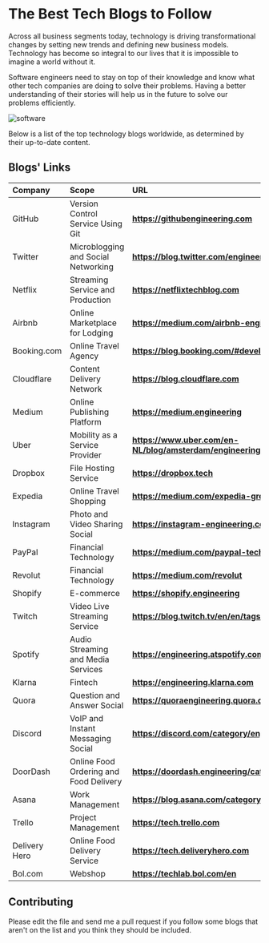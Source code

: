 
# The Best Tech Blogs to Follow

Across all business segments today, technology is driving transformational changes by setting new trends and defining new business models. Technology has become so integral to our lives that it is impossible to imagine a world without it.

Software engineers need to stay on top of their knowledge and know what other tech companies are doing to solve their problems. Having a better understanding of their stories will help us in the future to solve our problems efficiently.

![software](https://user-images.githubusercontent.com/22215824/188120426-45abc107-5454-462d-af69-d2e5cd284440.jpeg)

Below is a list of the top technology blogs worldwide, as determined by their up-to-date content.


## Blogs' Links


| Company         | Scope                                             | URL                                                        |
| :--------       | :-------                                          | :--------------------------------                          |
| GitHub          | Version Control Service Using Git                 | **https://githubengineering.com**                          |
| Twitter         | Microblogging and Social Networking               | **https://blog.twitter.com/engineering/en_us**             |
| Netflix         | Streaming Service and Production                  | **https://netflixtechblog.com**                            |
| Airbnb          | Online Marketplace for Lodging                    | **https://medium.com/airbnb-engineering**                  |
| Booking.com     | Online Travel Agency                              | **https://blog.booking.com/#development**                  |
| Cloudflare      | Content Delivery Network                          | **https://blog.cloudflare.com**                            |
| Medium          | Online Publishing Platform                        | **https://medium.engineering**                             |
| Uber            | Mobility as a Service Provider                    | **https://www.uber.com/en-NL/blog/amsterdam/engineering**  |
| Dropbox         | File Hosting Service                              | **https://dropbox.tech**                                   |
| Expedia         | Online Travel Shopping                            | **https://medium.com/expedia-group-tech**                  |
| Instagram       | Photo and Video Sharing Social                    | **https://instagram-engineering.com**                      |
| PayPal          | Financial Technology                              | **https://medium.com/paypal-tech**                         |
| Revolut         | Financial Technology                              | **https://medium.com/revolut**                             |
| Shopify         | E-commerce                                        | **https://shopify.engineering**                            |
| Twitch          | Video Live Streaming Service                      | **https://blog.twitch.tv/en/en/tags/engineering**          |
| Spotify         | Audio Streaming and Media Services                | **https://engineering.atspotify.com**                      |
| Klarna          | Fintech                                           | **https://engineering.klarna.com**                         |
| Quora           | Question and Answer Social                        | **https://quoraengineering.quora.com**                     |
| Discord         | VoIP and Instant Messaging Social                 | **https://discord.com/category/engineering**               |
| DoorDash        | Online Food Ordering and Food Delivery            | **https://doordash.engineering/category/backend**          |
| Asana           | Work Management                                   | **https://blog.asana.com/category/eng**                    |
| Trello          | Project Management                                | **https://tech.trello.com**                                |
| Delivery Hero   | Online Food Delivery Service                      | **https://tech.deliveryhero.com**                          |
| Bol.com         | Webshop                                           | **https://techlab.bol.com/en**                             |


## Contributing

Please edit the file and send me a pull request if you follow some blogs that aren't on the list and you think they should be included.
